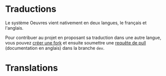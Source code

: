 # Traductions
Le système Oeuvres vient nativement en deux langues, le français et l'anglais.

Pour contribuer au projet en proposant sa traduction dans une autre langue, vous pouvez [créer une fork](https://docs.github.com/en/get-started/quickstart/fork-a-repo) et ensuite soumettre une [requête de pull](https://docs.github.com/en/get-started/quickstart/contributing-to-projects#making-a-pull-request) (documentation en anglais) dans la branche `dev`.

# Translations
